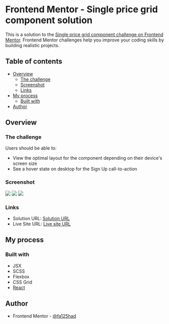 # Frontend Mentor - Single price grid component solution

This is a solution to the [Single price grid component challenge on Frontend Mentor](https://www.frontendmentor.io/challenges/single-price-grid-component-5ce41129d0ff452fec5abbbc). Frontend Mentor challenges help you improve your coding skills by building realistic projects. 

## Table of contents

- [Overview](#overview)
  - [The challenge](#the-challenge)
  - [Screenshot](#screenshot)
  - [Links](#links)
- [My process](#my-process)
  - [Built with](#built-with)
- [Author](#author)

## Overview

### The challenge

Users should be able to:

- View the optimal layout for the component depending on their device's screen size
- See a hover state on desktop for the Sign Up call-to-action

### Screenshot

![](../public/screenshots/Screen%20Shot%202022-11-14%20at%2012.31.53.png)
![](../public/screenshots/Screen%20Shot%202022-11-14%20at%2012.32.51.png)
![](../public/screenshots/Screen%20Shot%202022-11-14%20at%2012.33.05.png)

### Links

- Solution URL: [Solution URL](https://github.com/fa125had/single-price-grid-component)
- Live Site URL: [Live site URL](fa125had.github.io/single-price-grid-component/)

## My process

### Built with

- JSX
- SCSS
- Flexbox
- CSS Grid
- [React](https://reactjs.org/)

## Author

- Frontend Mentor - [@fa125had](https://www.frontendmentor.io/profile/fa125had)
